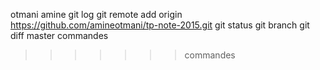 otmani amine
git log 
git remote add origin https://github.com/amineotmani/tp-note-2015.git
git status
 git branch 
git diff master commandes
>>>>>>> commandes


